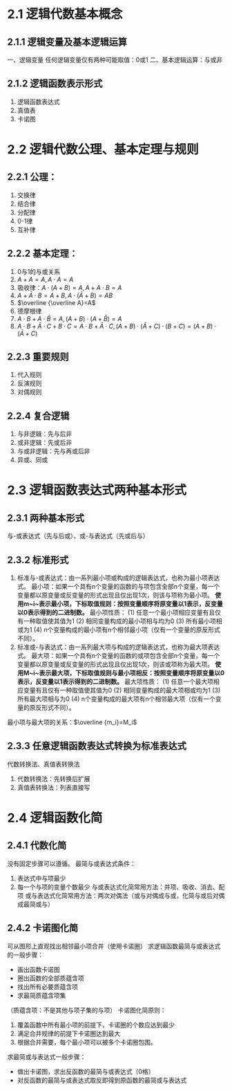# 2.1 逻辑代数基本概念
## 2.1.1 逻辑变量及基本逻辑运算
一、逻辑变量
任何逻辑变量仅有两种可能取值：0或1
二、基本逻辑运算：与或非
## 2.1.2 逻辑函数表示形式
1. 逻辑函数表达式
2. 真值表
3. 卡诺图

# 2.2 逻辑代数公理、基本定理与规则
## 2.2.1 公理：
1. 交换律
2. 结合律
3. 分配律
4. 0-1律
5. 互补律
## 2.2.2 基本定理：
1. 0与1的与或关系
2. $A+A=A,A\cdot A=A$
3. 吸收律：$A\cdot(A+B)=A,A+A\cdot B=A$
4. $A+\bar A\cdot B=A+B,A\cdot(\bar A+B)=AB$
5. $\overline {\overline A}=A$
6. 德摩根律
7. $A\cdot B+A\cdot \bar B=A,(A+B)\cdot(A+\bar B)=A$
8. $A\cdot B+\bar A\cdot C+B\cdot C=A\cdot B+\bar A\cdot C,(A+B)\cdot(\bar A+C)\cdot(B+C)=(A+B)\cdot(\bar A+C)$
## 2.2.3 重要规则
1. 代入规则
2. 反演规则
3. 对偶规则
## 2.2.4 复合逻辑
1. 与非逻辑：先与后非
2. 或非逻辑：先或后非
3. 与或非逻辑：先与再或后非
4. 异或、同或

# 2.3 逻辑函数表达式两种基本形式
## 2.3.1 两种基本形式
与-或表达式（先与后或）、或-与表达式（先或后与）
## 2.3.2 标准形式
1. 标准与-或表达式：由一系列最小项或构成的逻辑表达式，也称为最小项表达式。
最小项：如果一个具有n个变量的函数的与项包含全部n个变量，每一个变量都以原变量或反变量的形式出现且仅出现1次，则该与项称为最小项。
**使用m~i~表示最小项，下标取值规则：按照变量顺序将原变量以1表示，反变量以0表示得到的二进制数。**
最小项性质：
(1) 任意一个最小项相应变量有且仅有一种取值使其值为1
(2) 相同变量构成的最小项相与均为0
(3) 所有最小项相或为1
(4) n个变量构成的最小项有n个相邻最小项（仅有一个变量的原反形式不同）。
2. 标准或-与表达式：由一系列最大项与构成的逻辑表达式，也称为最大项表达式。
最大项：如果一个具有n个变量的函数的或项包含全部n个变量，每一个变量都以原变量或反变量的形式出现且仅出现1次，则该或项称为最大项。
**使用M~i~表示最大项，下标取值规则与最小项相反：按照变量顺序将原变量以0表示，反变量以1表示得到的二进制数。**
最大项性质：
(1) 任意一个最大项相应变量有且仅有一种取值使其值为0
(2) 相同变量构成的最大项相或均为1
(3) 所有最大项相与为0
(4) n个变量构成的最大项有n个相邻最大项（仅有一个变量的原反形式不同）。

最小项与最大项的关系：$\overline {m_i}=M_i$
## 2.3.3 任意逻辑函数表达式转换为标准表达式
代数转换法、真值表转换法
1. 代数转换法：先转换后扩展
2. 真值表转换法：列表直接写

# 2.4 逻辑函数化简
## 2.4.1 代数化简
没有固定步骤可以遵循。
最简与或表达式条件：
1. 表达式中与项最少
2. 每一个与项的变量个数最少
与或表达式化简常用方法：并项、吸收、消去、配项
或与表达式化简常用方法：两次对偶法（或与对偶成与或，化简与或后对偶成最简或与）
## 2.4.2 卡诺图化简
可从图形上直观找出相邻最小项合并（使用卡诺圈）
求逻辑函数最简与或表达式的一般步骤：
- 画出函数卡诺图
- 圈出函数的全部质蕴含项
- 找出所有必要质蕴含项
- 求最简质蕴含项集

（质蕴含项：不是其他与项子集的与项）
卡诺图化简原则：
1. 覆盖函数中所有最小项的前提下，卡诺圈的个数应达到最少
2. 满足合并规律的前提下卡诺圈达到最大
3. 根据合并需要，每个最小项可以被多个卡诺圈包围。

求最简或与表达式一般步骤：
- 做出卡诺图，求出反函数的最简与或表达式（0格）
- 对反函数的最简与或表达式取反即得到原函数的最简或与表达式

